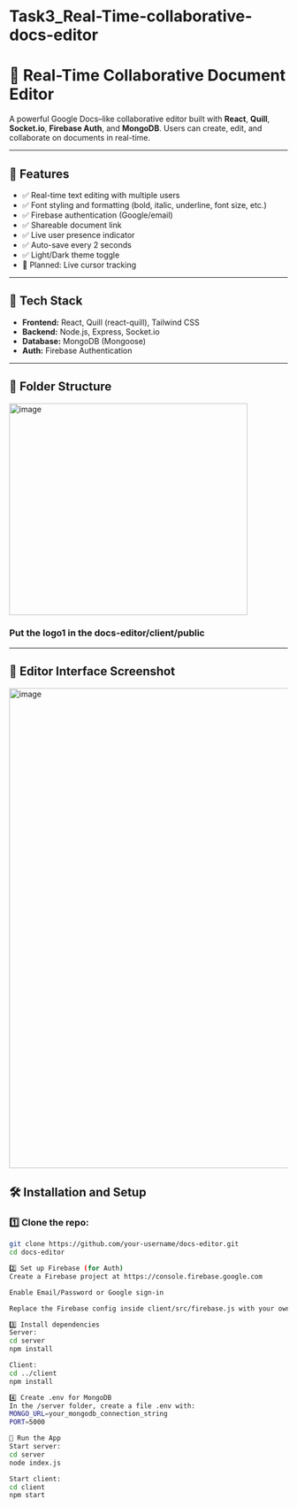 # Task3_Real-Time-collaborative-docs-editor
# 📝 Real-Time Collaborative Document Editor

A powerful Google Docs–like collaborative editor built with **React**, **Quill**, **Socket.io**, **Firebase Auth**, and **MongoDB**. Users can create, edit, and collaborate on documents in real-time.

---

## 🚀 Features

- ✅ Real-time text editing with multiple users
- ✅ Font styling and formatting (bold, italic, underline, font size, etc.)
- ✅ Firebase authentication (Google/email)
- ✅ Shareable document link
- ✅ Live user presence indicator
- ✅ Auto-save every 2 seconds
- ✅ Light/Dark theme toggle
- 🚧 Planned: Live cursor tracking

---

## 🔧 Tech Stack

- **Frontend:** React, Quill (react-quill), Tailwind CSS
- **Backend:** Node.js, Express, Socket.io
- **Database:** MongoDB (Mongoose)
- **Auth:** Firebase Authentication

---

## 📂 Folder Structure
<img width="431" height="383" alt="image" src="https://github.com/user-attachments/assets/27d90ea4-d480-48cd-aeda-db0723890c8e" />

### Put the logo1 in the docs-editor/client/public

---
## 📸 Editor Interface Screenshot
<img width="1919" height="868" alt="image" src="https://github.com/user-attachments/assets/2d1a048c-bc05-4bb1-b7d3-a5db52e3776a" />


## 🛠️ Installation and Setup

### 1️⃣ Clone the repo:
```bash
git clone https://github.com/your-username/docs-editor.git
cd docs-editor

2️⃣ Set up Firebase (for Auth)
Create a Firebase project at https://console.firebase.google.com

Enable Email/Password or Google sign-in

Replace the Firebase config inside client/src/firebase.js with your own.

3️⃣ Install dependencies
Server:
cd server
npm install

Client:
cd ../client
npm install

4️⃣ Create .env for MongoDB
In the /server folder, create a file .env with:
MONGO_URL=your_mongodb_connection_string
PORT=5000

🧪 Run the App
Start server:
cd server
node index.js

Start client:
cd client
npm start




